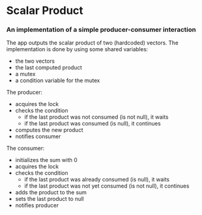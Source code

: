 # Scalar Product
### An implementation of a simple producer-consumer interaction

The app outputs the scalar product of two (hardcoded) vectors.
The implementation is done by using some shared variables:
* the two vectors
* the last computed product
* a mutex
* a condition variable for the mutex

The producer:
* acquires the lock
* checks the condition
    * if the last product was not consumed (is not null), it waits
    * if the last product was consumed (is null), it continues
* computes the new product
* notifies consumer

The consumer:
* initializes the sum with 0
* acquires the lock
* checks the condition
    * if the last product was already consumed (is null), it waits
    * if the last product was not yet consumed (is not null), it continues
* adds the product to the sum
* sets the last product to null
* notifies producer
